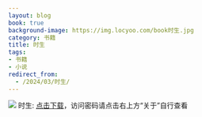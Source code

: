 ```yaml
---
layout: blog
book: true
background-image: https://img.locyoo.com/book时生.jpg
category: 书籍
title: 时生
tags:
- 书籍
- 小说
redirect_from:
  - /2024/03/时生/
---
```

![](https://img.locyoo.com/book时生.jpg)
时生: <a name = "ref1" href="https://url18.ctfile.com/f/50983618-1377655135-8089d6?p=3619">点击下载</a>，访问密码请点击右上方“关于”自行查看